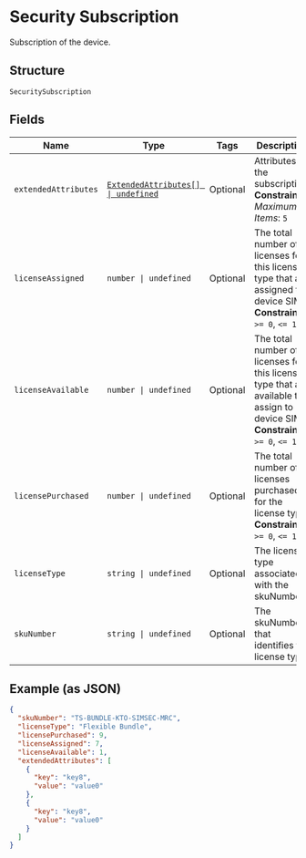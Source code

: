 
# Security Subscription

Subscription of the device.

## Structure

`SecuritySubscription`

## Fields

| Name | Type | Tags | Description |
|  --- | --- | --- | --- |
| `extendedAttributes` | [`ExtendedAttributes[] \| undefined`](../../doc/models/extended-attributes.md) | Optional | Attributes of the subscription.<br>**Constraints**: *Maximum Items*: `5` |
| `licenseAssigned` | `number \| undefined` | Optional | The total number of licenses for this license type that are assigned to device SIMs.<br>**Constraints**: `>= 0`, `<= 10` |
| `licenseAvailable` | `number \| undefined` | Optional | The total number of licenses for this license type that are available to assign to device SIMs.<br>**Constraints**: `>= 0`, `<= 10` |
| `licensePurchased` | `number \| undefined` | Optional | The total number of licenses purchased for the license type.<br>**Constraints**: `>= 0`, `<= 10` |
| `licenseType` | `string \| undefined` | Optional | The license type associated with the skuNumber. |
| `skuNumber` | `string \| undefined` | Optional | The skuNumber that identifies the license type. |

## Example (as JSON)

```json
{
  "skuNumber": "TS-BUNDLE-KTO-SIMSEC-MRC",
  "licenseType": "Flexible Bundle",
  "licensePurchased": 9,
  "licenseAssigned": 7,
  "licenseAvailable": 1,
  "extendedAttributes": [
    {
      "key": "key8",
      "value": "value0"
    },
    {
      "key": "key8",
      "value": "value0"
    }
  ]
}
```

